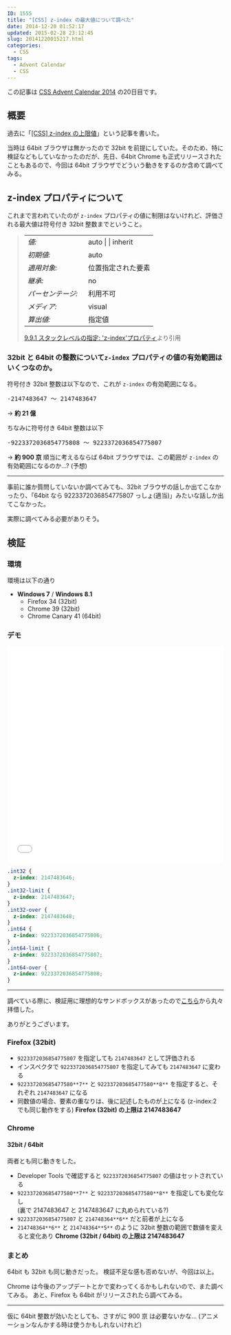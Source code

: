```yaml
---
ID: 1555
title: "[CSS] z-index の最大値について調べた"
date: 2014-12-20 01:52:17
updated: 2015-02-28 23:12:45
slug: 20141220015217.html
categories:
  - CSS
tags:
  - Advent Calendar
  - CSS
---
```


<p class="c-alert is-info">この記事は <a href="http://qiita.com/advent-calendar/2014/css">CSS Advent Calendar 2014</a> の20日目です。</p>

<!--more-->

## 概要

過去に「[[CSS] z-index の上限値](20130530161519.html "[CSS] z-index の上限値")」という記事を書いた。

当時は 64bit ブラウザは無かったので 32bit を前提にしていた。そのため、特に検証などもしていなかったのだが、先日、64bit Chrome も正式リリースされたこともあるので、今回は 64bit ブラウザでどういう動きをするのか含めて調べてみる。

## z-index プロパティについて

これまで言われていたのが `z-index` プロパティの値に制限はないけれど、評価される最大値は符号付き 32bit 整数までということ。

<blockquote>
  <table cellpadding="0" cellspacing="0">
    <tbody>
      <tr valign="baseline"><td><em>値:</em>  </td><td>auto | <span class="value-inst-integer"><integer></span> | <span class="value-inst-inherit">inherit</span></td></tr>
      <tr valign="baseline"><td><em>初期値:</em>  </td><td>auto</td></tr>
      <tr valign="baseline"><td><em>適用対象:</em>  </td><td>位置指定された要素</td></tr>
      <tr valign="baseline"><td><em>継承:</em>  </td><td>no</td></tr>
      <tr valign="baseline"><td><em>パーセンテージ:</em>  </td><td>利用不可</td></tr>
      <tr valign="baseline"><td><em>メディア:</em>  </td><td>visual</td></tr>
      <tr valign="baseline"><td><em>算出値:</em>  </td><td>指定値</td></tr>
    </tbody>
  </table>
  <footer><a href="http://momdo.s35.xrea.com/web-html-test/spec/CSS21/visuren.html#propdef-z-index">9.9.1 スタックレベルの指定: 'z-index'プロパティ</a>より引用</footer>
</blockquote>

### 32bit と 64bit の整数について`z-index` プロパティの値の有効範囲はいくつなのか。

符号付き 32bit 整数は以下なので、これが `z-index` の有効範囲になる。

<pre>
-2147483647 ～ 2147483647
</pre>

-> **約 21 億**

ちなみに符号付き 64bit 整数は以下

<pre>
-9223372036854775808 ～ 9223372036854775807
</pre>

<pre style="display:none">
9*10^18 = 9000000000000000000 (900京)
</pre>

-> **約 900 京**
順当に考えるならば 64bit ブラウザでは、この範囲が `z-index` の有効範囲になるのか…? (予想)

---

事前に誰か質問していないか調べてみても、32bit ブラウザの話しか出てこなかったり、「64bit なら 9223372036854775807 っしょ(適当)」みたいな話しか出てこなかった。

実際に調べてみる必要がありそう。

## 検証

### 環境

環境は以下の通り

- **Windows 7** / **Windows 8.1**
  - Firefox 34 (32bit)
  - Chrome 39 (32bit)
  - Chrome Canary 41 (64bit)

### デモ

<iframe height='500' scrolling='no' title='a verification on the maximum value of z-index' src='//codepen.io/hiro0218/embed/VqXxBV/?height=500&theme-id=light&default-tab=result' frameborder='no' allowtransparency='true' allowfullscreen='true' style='width: 100%;'>See the Pen <a href='https://codepen.io/hiro0218/pen/VqXxBV/'>a verification on the maximum value of z-index</a> by hiro (<a href='https://codepen.io/hiro0218'>@hiro0218</a>) on <a href='https://codepen.io'>CodePen</a>.
</iframe>

```css
.int32 {
  z-index: 2147483646;
}
.int32-limit {
  z-index: 2147483647;
}
.int32-over {
  z-index: 2147483648;
}
.int64 {
  z-index: 9223372036854775806;
}
.int64-limit {
  z-index: 9223372036854775807;
}
.int64-over {
  z-index: 9223372036854775808;
}
```

---

調べている際に、検証用に理想的なサンドボックスがあったので<a href="http://jsfiddle.net/bdukes/76MCf/2/show/">こちら</a>から丸々拝借した。

ありがとうございます。

### Firefox (32bit)

- `9223372036854775807` を指定しても `2147483647` として評価される
- インスペクタで `9223372036854775807` を指定してみても `2147483647` に変わる
- `922337203685477580**7**` と `922337203685477580**8**` を指定すると、それぞれ `2147483647` になる
- 同数値の場合、要素の重なりは、後に記述したものが上になる (z-index:2 でも同じ動作をする)
  **Firefox (32bit) の上限は 2147483647**

### Chrome

#### 32bit / 64bit

両者とも同じ動きをした。

- Developer Tools で確認すると `9223372036854775807` の値はセットされている
- `922337203685477580**7**` と `922337203685477580**8**` を指定しても変化なし  
   (裏で 2147483647 と 2147483647 に丸められている?)
- `9223372036854775807` と `214748364**6**` だと前者が上になる
- `214748364**6**` と `214748364**5**` のように 32bit 整数の範囲で数値を変えると変化あり
  **Chrome (32bit / 64bit) の上限は 2147483647**

### まとめ

64bit も 32bit も同じ動きだった。
検証不足な感も否めないが、今回は以上。

Chrome は今後のアップデートとかで変わってくるかもしれないので、また調べてみる。
あと、Firefox も 64bit がリリースされたら調べてみる。

---

仮に 64bit 整数が効いたとしても、さすがに 900 京 は必要ないかな… (アニメーションなんかする時は使うかもしれないけれど)
